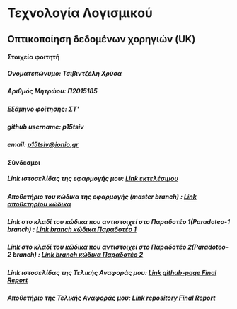 # Τεχνολογία Λογισμικού
## Οπτικοποίηση δεδομένων χορηγιών (UK)

#### Στοιχεία φοιτητή
##### Ονοματεπώνυμο: Τσιβιντζέλη Χρύσα
##### Αριθμός Μητρώου: Π2015185
##### Εξάμηνο φοίτησης: ΣΤ'
##### github username: p15tsiv
##### email: p15tsiv@ionio.gr

#### Σύνδεσμοι
##### Link ιστοσελίδας της εφαρμογής μου: [Link εκτελέσιμου](https://p15tsiv.github.io/D3js-uk-political-donations/)

##### Αποθετήριο του κώδικα της εφαρμογής (master branch) \: [Link αποθετηρίου κώδικα](https://github.com/p15tsiv/D3js-uk-political-donations)

##### Link στο κλαδί του κώδικα που αντιστοιχεί στο Παραδοτέο 1(Paradoteo-1 branch) \: [Link branch κώδικα Παραδοτέο 1](https://github.com/p15tsiv/D3js-uk-political-donations/tree/Paradoteo1)

##### Link στο κλαδί του κώδικα που αντιστοιχεί στο Παραδοτέο 2(Paradoteo-2 branch) \: [Link branch κώδικα Παραδοτέο 2](https://github.com/p15tsiv/D3js-uk-political-donations/tree/Paradoteo2)

##### Link ιστοσελίδας της Τελικής Αναφοράς μου: [Link github-page Final Report](https://p15tsiv.github.io/FinalReportSW/)

##### Αποθετήριο της Τελικής Αναφοράς μου: [Link repository Final Report](https://github.com/p15tsiv/FinalReportSW)
